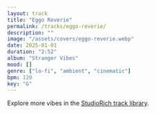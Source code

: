 ```yaml
---
layout: track
title: "Eggo Reverie"
permalink: /tracks/eggo-reverie/
description: ""
image: "/assets/covers/eggo-reverie.webp"
date: 2025-01-01
duration: "2:52"
album: "Stranger Vibes"
mood: []
genre: ["lo-fi", "ambient", "cinematic"]
bpm: 120
key: "G"
---
```


Explore more vibes in the [StudioRich track library](/tracks/).
